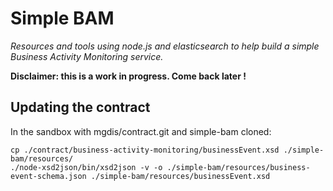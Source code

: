 # Simple BAM

*Resources and tools using node.js and elasticsearch to help build a simple Business Activity Monitoring service.*

**Disclaimer: this is a work in progress. Come back later !**

## Updating the contract

In the sandbox with mgdis/contract.git and simple-bam cloned:

    cp ./contract/business-activity-monitoring/businessEvent.xsd ./simple-bam/resources/
    ./node-xsd2json/bin/xsd2json -v -o ./simple-bam/resources/business-event-schema.json ./simple-bam/resources/businessEvent.xsd
